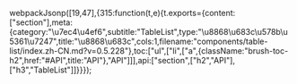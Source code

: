 webpackJsonp([19,47],{315:function(t,e){t.exports={content:["section"],meta:{category:"\u7ec4\u4ef6",subtitle:"TableList",type:"\u8868\u683c\u578b\u5361\u7247",title:"\u8868\u683c",cols:1,filename:"components/table-list/index.zh-CN.md?v=0.5.228"},toc:["ul",["li",["a",{className:"brush-toc-h2",href:"#API",title:"API"},"API"]]],api:["section",["h2","API"],["h3","TableList"]]}}});